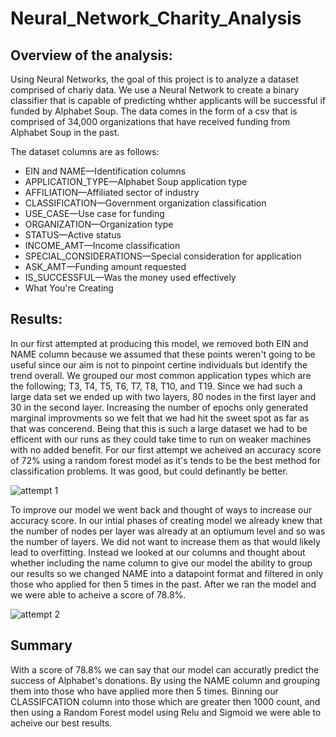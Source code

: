 # Neural_Network_Charity_Analysis

## Overview of the analysis:
Using Neural Networks, the goal of this project is to analyze a dataset comprised of chariy data. We use a Neural Network to create a binary classifier that is capable of predicting whther applicants will be successful if funded by Alphabet Soup. The data comes in the form of a csv that is comprised of 34,000 organizations that have received funding from Alphabet Soup in the past. 

The dataset columns are as follows:
- EIN and NAME—Identification columns
- APPLICATION_TYPE—Alphabet Soup application type
- AFFILIATION—Affiliated sector of industry
- CLASSIFICATION—Government organization classification
- USE_CASE—Use case for funding
- ORGANIZATION—Organization type
- STATUS—Active status
- INCOME_AMT—Income classification
- SPECIAL_CONSIDERATIONS—Special consideration for application
- ASK_AMT—Funding amount requested
- IS_SUCCESSFUL—Was the money used effectively
- What You're Creating


## Results:
In our first attempted at producing this model, we removed both EIN and NAME column because we assumed that these points weren't going to be useful since our aim is not to pinpoint certine individuals but identify the trend overall. We grouped our most common application types which are the following; T3, T4, T5, T6, T7, T8, T10, and T19.  Since we had such a large data set we ended up with two layers, 80 nodes in the first layer and 30 in the second layer. Increasing the number of epochs only generated marginal improvments so we felt that we had hit the sweet spot as far as that was concerend. Being that this is such a large dataset we had to be efficent with our runs as they could take time to run on weaker machines with no added benefit. For our first attempt we acheived an accuracy score of 72% using a random forest model as it's tends to be the best method for classification problems. It was good, but could definantly be better. 

![attempt 1](https://user-images.githubusercontent.com/78940625/132143736-58241832-3fcb-411e-8cb8-e4809df345d1.PNG)

To improve our model we went back and thought of ways to increase our accuracy score. In our intial phases of creating model we already knew that the number of nodes per layer was already at an optiumum level and so was the number of layers. We did not want to increase them as that would likely lead to overfitting. Instead we looked at our columns and thought about whether including the name column to give our model the ability to group our results so we changed NAME into a datapoint format and filtered in only those who applied for then 5 times in the past. After we ran the model and we were able to acheive a score of 78.8%.

![attempt 2](https://user-images.githubusercontent.com/78940625/132144395-e1392f86-b19e-475f-8004-9045d0c22793.PNG)


## Summary

With a score of 78.8% we can say that our model can accuratly predict the success of Alphabet's donations. By using the NAME column and grouping them into those who have applied more then 5 times. Binning our CLASSIFCATION column into those which are greater then 1000 count, and then using a Random Forest model using Relu and Sigmoid we were able to acheive our best results. 
